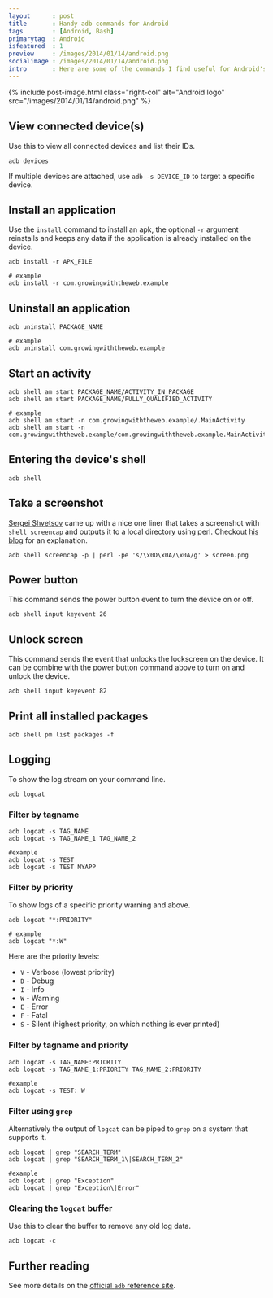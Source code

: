```yaml
---
layout      : post
title       : Handy adb commands for Android
tags        : [Android, Bash]
primarytag  : Android
isfeatured  : 1
preview     : /images/2014/01/14/android.png
socialimage : /images/2014/01/14/android.png
intro       : Here are some of the commands I find useful for Android's <code>adb</code>. They can be used manually or to automate your build or testing process.
---
```


{% include post-image.html class="right-col" alt="Android logo" src="/images/2014/01/14/android.png" %}



## View connected device(s)

Use this to view all connected devices and list their IDs.

<!--prettify lang=bash-->
    adb devices

If multiple devices are attached, use `adb -s DEVICE_ID` to target a specific device.



## Install an application

Use the `install` command to install an apk, the optional `-r` argument reinstalls and keeps any data if the application is already installed on the device.

<!--prettify lang=bash-->
    adb install -r APK_FILE

    # example
    adb install -r com.growingwiththeweb.example



## Uninstall an application

<!--prettify lang=bash-->
    adb uninstall PACKAGE_NAME

    # example
    adb uninstall com.growingwiththeweb.example



## Start an activity

<!--prettify lang=bash-->
    adb shell am start PACKAGE_NAME/ACTIVITY_IN_PACKAGE
    adb shell am start PACKAGE_NAME/FULLY_QUALIFIED_ACTIVITY

    # example
    adb shell am start -n com.growingwiththeweb.example/.MainActivity
    adb shell am start -n com.growingwiththeweb.example/com.growingwiththeweb.example.MainActivity


## Entering the device's shell

<!--prettify lang=bash-->
    adb shell



## Take a screenshot

[Sergei Shvetsov][1] came up with a nice one liner that takes a screenshot with `shell screencap` and outputs it to a local directory using perl. Checkout [his blog][2] for an explanation.

<!--prettify lang=bash-->
    adb shell screencap -p | perl -pe 's/\x0D\x0A/\x0A/g' > screen.png



## Power button

This command sends the power button event to turn the device on or off.

<!--prettify lang=bash-->
    adb shell input keyevent 26



## Unlock screen

This command sends the event that unlocks the lockscreen on the device. It can be combine with the power button command above to turn on and unlock the device.

<!--prettify lang=bash-->
    adb shell input keyevent 82



## Print all installed packages

<!--prettify lang=bash-->
    adb shell pm list packages -f



## Logging

To show the log stream on your command line.

<!--prettify lang=bash-->
    adb logcat

### Filter by tagname

<!--prettify lang=bash-->
    adb logcat -s TAG_NAME
    adb logcat -s TAG_NAME_1 TAG_NAME_2

    #example
    adb logcat -s TEST
    adb logcat -s TEST MYAPP

### Filter by priority

To show logs of a specific priority warning and above.

<!--prettify lang=bash-->
    adb logcat "*:PRIORITY"

    # example
    adb logcat "*:W"

Here are the priority levels:

* `V` - Verbose (lowest priority)
* `D` - Debug
* `I` - Info
* `W` - Warning
* `E` - Error
* `F` - Fatal
* `S` - Silent (highest priority, on which nothing is ever printed)

### Filter by tagname and priority

<!--prettify lang=bash-->
    adb logcat -s TAG_NAME:PRIORITY
    adb logcat -s TAG_NAME_1:PRIORITY TAG_NAME_2:PRIORITY

    #example
    adb logcat -s TEST: W

### Filter using `grep`

Alternatively the output of `logcat` can be piped to `grep` on a system that supports it.

<!--prettify lang=bash-->
    adb logcat | grep "SEARCH_TERM"
    adb logcat | grep "SEARCH_TERM_1\|SEARCH_TERM_2"

    #example
    adb logcat | grep "Exception"
    adb logcat | grep "Exception\|Error"

### Clearing the `logcat` buffer

Use this to clear the buffer to remove any old log data.

<!--prettify lang=bash-->
    adb logcat -c



## Further reading

See more details on the [official `adb` reference site][3].



[1]: https://plus.google.com/113036707377007500168/
[2]: http://blog.shvetsov.com/2013/02/grab-android-screenshot-to-computer-via.html
[3]: http://developer.android.com/tools/help/adb.html
